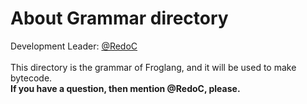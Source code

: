 # About Grammar directory
Development Leader: [@RedoC][link]  
<br>
This directory is the grammar of Froglang, and it will be used to make bytecode.  
**If you have a question, then mention @RedoC, please.**

[link]: https://github.com/RedoC-github